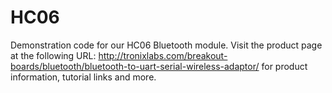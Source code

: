 HC06
====

Demonstration code for our HC06 Bluetooth module. Visit the product page at the following URL:
http://tronixlabs.com/breakout-boards/bluetooth/bluetooth-to-uart-serial-wireless-adaptor/
for product information, tutorial links and more. 
